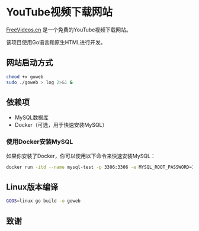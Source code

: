 # YouTube视频下载网站

[FreeVideos.cn](https://www.freevideos.cn/) 是一个免费的YouTube视频下载网站。

该项目使用Go语言和原生HTML进行开发。

## 网站启动方式
```bash
chmod +x goweb
sudo ./goweb > log 2>&1 &
```

## 依赖项
- MySQL数据库
- Docker（可选，用于快速安装MySQL）

### 使用Docker安装MySQL

如果你安装了Docker，你可以使用以下命令来快速安装MySQL：

```bash
docker run -itd --name mysql-test -p 3306:3306 -e MYSQL_ROOT_PASSWORD=123456 mysql
```

## Linux版本编译

```bash
GOOS=linux go build -o goweb
```
## 致谢
